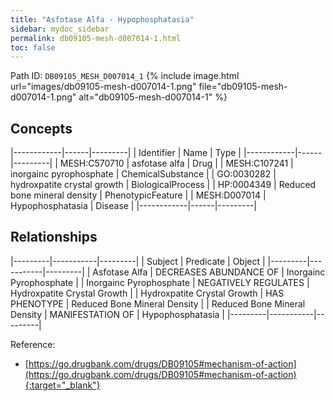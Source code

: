 ```yaml
---
title: "Asfotase Alfa - Hypophosphatasia"
sidebar: mydoc_sidebar
permalink: db09105-mesh-d007014-1.html
toc: false 
---
```



Path ID: `DB09105_MESH_D007014_1`
{% include image.html url="images/db09105-mesh-d007014-1.png" file="db09105-mesh-d007014-1.png" alt="db09105-mesh-d007014-1" %}

## Concepts

|------------|------|---------|
| Identifier | Name | Type    |
|------------|------|---------|
| MESH:C570710 | asfotase alfa | Drug |
| MESH:C107241 | inorgainc pyrophosphate | ChemicalSubstance |
| GO:0030282 | hydroxpatite crystal growth | BiologicalProcess |
| HP:0004349 | Reduced bone mineral density | PhenotypicFeature |
| MESH:D007014 | Hypophosphatasia | Disease |
|------------|------|---------|

## Relationships

|---------|-----------|---------|
| Subject | Predicate | Object  |
|---------|-----------|---------|
| Asfotase Alfa | DECREASES ABUNDANCE OF | Inorgainc Pyrophosphate |
| Inorgainc Pyrophosphate | NEGATIVELY REGULATES | Hydroxpatite Crystal Growth |
| Hydroxpatite Crystal Growth | HAS PHENOTYPE | Reduced Bone Mineral Density |
| Reduced Bone Mineral Density | MANIFESTATION OF | Hypophosphatasia |
|---------|-----------|---------|

Reference:
  - [https://go.drugbank.com/drugs/DB09105#mechanism-of-action](https://go.drugbank.com/drugs/DB09105#mechanism-of-action){:target="_blank"}